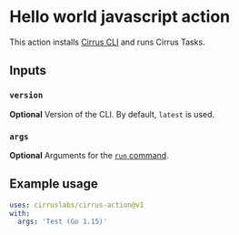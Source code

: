 # Hello world javascript action

This action installs [Cirrus CLI](https://github.com/cirruslabs/cirrus-cli) and runs Cirrus Tasks.

## Inputs

### `version`

**Optional** Version of the CLI. By default, `latest` is used.

### `args`

**Optional** Arguments for the [`run` command](https://github.com/cirruslabs/cirrus-cli#running-cirrus-tasks).

## Example usage

```yaml
uses: cirruslabs/cirrus-action@v1
with:
  args: 'Test (Go 1.15)'
```